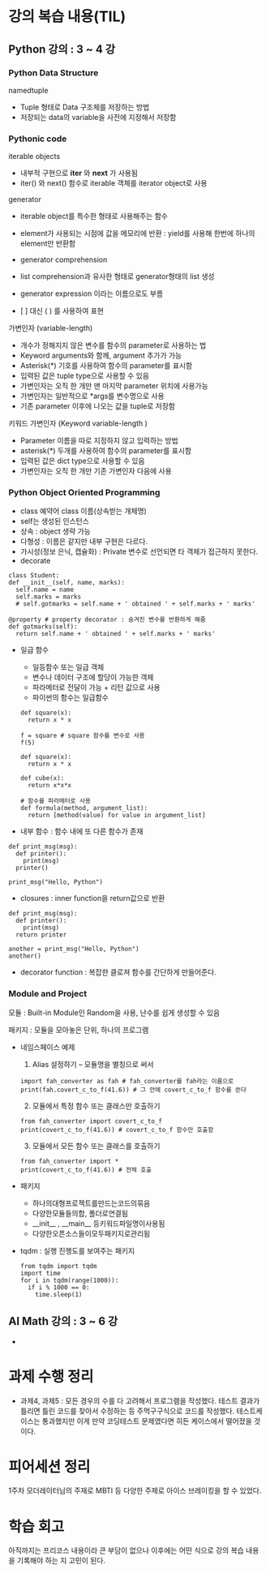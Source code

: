 # 강의 복습 내용(TIL)
## Python 강의 : 3 ~ 4 강

### Python Data Structure

namedtuple
- Tuple 형태로 Data 구조체를 저장하는 방법
- 저장되는 data의 variable을 사전에 지정해서 저장함


### Pythonic code

iterable objects
- 내부적 구현으로 __iter__ 와 __next__ 가 사용됨
- iter() 와 next() 함수로 iterable 객체를 iterator object로 사용

generator
- iterable object를 특수한 형태로 사용해주는 함수
- element가 사용되는 시점에 값을 메모리에 반환
  : yield를 사용해 한번에 하나의 element만 반환함

- generator comprehension
- list comprehension과 유사한 형태로 generator형태의 list 생성
- generator expression 이라는 이름으로도 부름
- \[ ] 대신 ( ) 를 사용하여 표현

가변인자 (variable-length)
- 개수가 정해지지 않은 변수를 함수의 parameter로 사용하는 법
- Keyword arguments와 함께, argument 추가가 가능
- Asterisk(*) 기호를 사용하여 함수의 parameter를 표시함
- 입력된 값은 tuple type으로 사용할 수 있음
- 가변인자는 오직 한 개만 맨 마지막 parameter 위치에 사용가능
- 가변인자는 일반적으로 *args를 변수명으로 사용
- 기존 parameter 이후에 나오는 값을 tuple로 저장함

키워드 가변인자 (Keyword variable-length )

- Parameter 이름을 따로 지정하지 않고 입력하는 방법
- asterisk(*) 두개를 사용하여 함수의 parameter를 표시함
- 입력된 값은 dict type으로 사용할 수 있음
- 가변인자는 오직 한 개만 기존 가변인자 다음에 사용


### Python Object Oriented Programming

  - class 예약어 class 이름(상속받는 개체명)
  - self는 생성된 인스턴스
  - 상속 : object 생략 가능
  - 다형성 : 이름은 같지만 내부 구현은 다르다.
  - 가시성(정보 은닉, 캡슐화) : Private 변수로 선언되면 타 객체가 접근하지 못한다.
  - decorate
  ``` python3
  class Student:
  def __init__(self, name, marks):
    self.name = name
    self.marks = marks
    # self.gotmarks = self.name + ' obtained ' + self.marks + ' marks'

  @property # property decorator : 숨겨진 변수를 반환하게 해줌
  def gotmarks(self):
    return self.name + ' obtained ' + self.marks + ' marks'
  ```
  - 일급 함수
    - 일등함수 또는 일급 객체
    - 변수나 데이터 구조에 할당이 가능한 객체
    - 파라메터로 전달이 가능 + 리턴 값으로 사용
    - 파이썬의 함수는 일급함수
    ```python3
    def square(x):
      return x * x

    f = square # square 함수를 변수로 사용
    f(5)

    def square(x):
      return x * x

    def cube(x):
      return x*x*x

    # 함수를 파라메터로 사용
    def formula(method, argument_list):
      return [method(value) for value in argument_list]    
    ```

  - 내부 함수 : 함수 내에 또 다른 함수가 존재
  ```python3
  def print_msg(msg):
    def printer():
      print(msg)
    printer()

  print_msg("Hello, Python")
  ```
  
   - closures : inner function을 return값으로 반환
  ```python3
  def print_msg(msg):
    def printer():
      print(msg)
    return printer

  another = print_msg("Hello, Python")
  another()    
  ```
    
   - decorator function : 복잡한 클로져 함수를 간단하게 만들어준다.


### Module and Project

모듈 : Built-in Module인 Random을 사용, 난수를 쉽게 생성할 수 있음

패키지 : 모듈을 모아놓은 단위, 하나의 프로그램

- 네임스페이스 예제

  1. Alias 설정하기 – 모듈명을 별칭으로 써서
  ```python3
  import fah_converter as fah # fah_converter를 fah라는 이름으로
  print(fah.covert_c_to_f(41.6)) # 그 안에 covert_c_to_f 함수를 쓴다
  ```

  2. 모듈에서 특정 함수 또는 클래스만 호출하기
  ```python3
  from fah_converter import covert_c_to_f
  print(covert_c_to_f(41.6)) # covert_c_to_f 함수만 호출함
  ```

  3. 모듈에서 모든 함수 또는 클래스를 호출하기
  ```python3
  from fah_converter import *
  print(covert_c_to_f(41.6)) # 전체 호출
  ```

- 패키지
  - 하나의대형프로젝트를만드는코드의묶음
  - 다양한모듈들의합, 폴더로연결됨
  - \_\_init\_\_ , \_\_main\_\_ 등키워드파일명이사용됨
  - 다양한오픈소스들이모두패키지로관리됨

- tqdm : 실행 진행도를 보여주는 패키지
  ```python3
  from tqdm import tqdm
  import time
  for i in tqdm(range(1000)):
    if i % 1000 == 0:
      time.sleep(1)
  ```
## AI Math 강의 : 3 ~ 6 강
- 


# 과제 수행 정리
- 과제4, 과제5 : 모든 경우의 수를 다 고려해서 프로그램을 작성했다. 테스트 결과가 틀리면 틀린 코드를 찾아서 수정하는 등 주먹구구식으로 코드를 작성했다. 테스트케이스는 통과했지만 이게 만약 코딩테스트 문제였다면 히든 케이스에서 떨어졌을 것이다.


# 피어세션 정리

1주차 모더레이터님의 주재로 MBTI 등 다양한 주제로 아이스 브레이킹을 할 수 있었다.

# 학습 회고

아직까지는 프리코스 내용이라 큰 부담이 없으나 이후에는 어떤 식으로 강의 복습 내용을 기록해야 하는 지 고민이 된다. 
